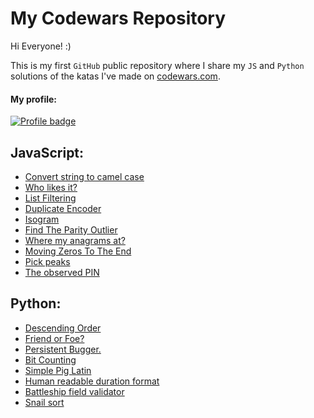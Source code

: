 # My Codewars Repository

Hi Everyone! :)

This is my first `GitHub` public repository where I share my `JS` and `Python` solutions of the katas I've made on [codewars.com](https://www.codewars.com/).


#### My profile:
[![Profile badge](https://www.codewars.com/users/taff1x/badges/large)](https://www.codewars.com/users/taff1x)

## JavaScript:

* [Convert string to camel case](./js/cw_01.js)
* [Who likes it?](./js/cw_02.js)
* [List Filtering](./js/cw_03.js)
* [Duplicate Encoder](./js/cw_04.js)
* [Isogram](./js/cw_05.js)
* [Find The Parity Outlier](./js/cw_06.js)
* [Where my anagrams at?](./js/cw_07.js)
* [Moving Zeros To The End](./js/cw_08.js)
* [Pick peaks](./js/cw_09.js)
* [The observed PIN](./js/cw_10.js)

## Python:

* [Descending Order](./py/cw_01.py)
* [Friend or Foe?](./py/cw_02.py)
* [Persistent Bugger.](./py/cw_03.py)
* [Bit Counting](./py/cw_04.py)
* [Simple Pig Latin](./py/cw_05.py)
* [Human readable duration format](./py/cw_06.py)
* [Battleship field validator](./py/cw_07.py)
* [Snail sort](./py/cw_08.py)

